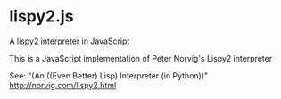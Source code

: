 # lispy2.js

A lispy2 interpreter in JavaScript

This is a JavaScript implementation of Peter Norvig's Lispy2 interpreter

See: "(An ((Even Better) Lisp) Interpreter (in Python))" http://norvig.com/lispy2.html

